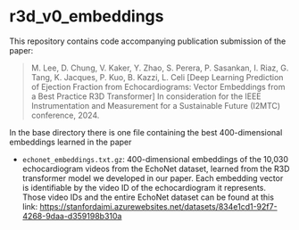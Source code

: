 # r3d_v0_embeddings
This repository contains code accompanying publication submission of the paper: 
> M. Lee, D. Chung, V. Kaker, Y. Zhao, S. Perera, P. Sasankan, I. Riaz, G. Tang, K. Jacques, P. Kuo, B. Kazzi, L. Celi [Deep Learning Prediction of Ejection Fraction from Echocardiograms: Vector Embeddings from a Best Practice R3D Transformer] In consideration for the IEEE Instrumentation and Measurement for a Sustainable Future (I2MTC) conference, 2024.

In the base directory there is one file containing the best 400-dimensional embeddings learned in the paper
* `echonet_embeddings.txt.gz`: 400-dimensional embeddings of the 10,030 echocardiogram videos from the EchoNet dataset, learned from the R3D transformer model we developed in our paper. Each embedding vector is identifiable by the video ID of the echocardiogram it represents. Those video IDs and the entire EchoNet dataset can be found at this link: https://stanfordaimi.azurewebsites.net/datasets/834e1cd1-92f7-4268-9daa-d359198b310a
